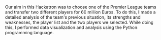 Our aim in this Hackatron was to choose one of the Premier League teams and transfer two different players for 60 million Euros.
To do this, I made a detailed analysis of the team's previous situation, its strengths and weaknesses, the player list and the two players we selected.
While doing this, I performed data visualization and analysis using the Python programming language.
